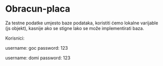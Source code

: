 # Obracun-placa

Za testne podatke umjesto baze podataka, koristiti ćemo lokalne varijable (js objekt), kasnije ako se stigne lako se može implementirati baza.

Korisnici:

username: goc
password: 123

username: domi
password: 123
